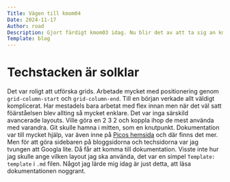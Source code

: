 ```yaml
---
Title: Vägen till kmom04
Date: 2024-11-17
Author: road
Description: Gjort färdigt kmom03 idag. Nu blir det av att ta sig an kmom04. Spännande tider framöver.
Template: blog
---
```


Techstacken är solklar
===============================

Det var roligt att utförska grids. Arbetade mycket med positionering genom `grid-column-start` och `grid-column-end`. Till en början verkade allt väldigt komplicerat. Har mestadels bara arbetat med flex innan men när det väl satt föärståelsen blev allting så mycket enklare. Det var inga särskild avancerade layouts. Ville göra en 2 3 2 och koppla ihop de mest använda med varandra. Git skulle hamna i mitten, som en knutpunkt. Dokumentation var till mycket hjälp, var även inne på <a href="https://picocms.org/" target="_blank" aria-label="Länk till Pico CMS hemsida">Picos hemsida</a> och där finns det mer. Men för att göra sidebaren på bloggsidorna och techsidorna var jag tvungen att Googla lite. Då får att komma till dokumentation. Visste inte hur jag skulle ange vilken layout jag ska använda, det var en simpel `Template: template` i `.md` filen. Något jag lärde mig idag är just detta, att läsa dokumentationen noggrant.
